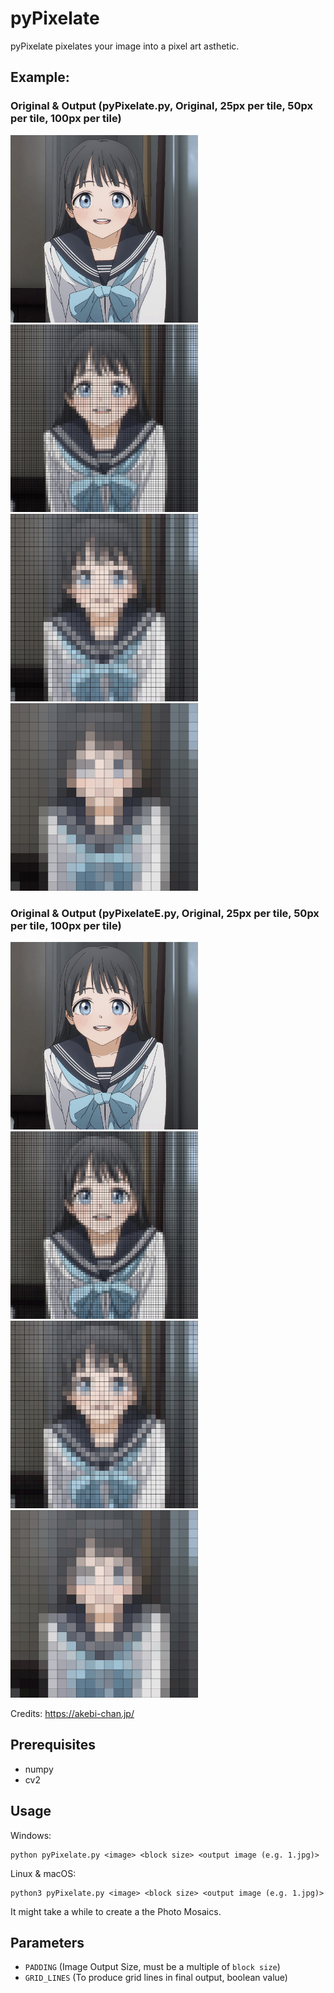 # pyPixelate
 pyPixelate pixelates your image into a pixel art asthetic.

## Example:
### Original & Output (pyPixelate.py, Original, 25px per tile, 50px per tile, 100px per tile)
<p float="left">
<img src="target.jpg" height="300px" /><img src="output.jpg" height="300px" /><img src="output1.jpg" height="300px" /><img src="output2.jpg" height="300px" />
</p>

### Original & Output (pyPixelateE.py, Original, 25px per tile, 50px per tile, 100px per tile)
<p float="left">
<img src="target.jpg" height="300px" /><img src="outputE.jpg" height="300px" /><img src="outputE1.jpg" height="300px" /><img src="outputE2.jpg" height="300px" />
</p>

Credits: <a href="https://akebi-chan.jp/">https://akebi-chan.jp/</a>

## Prerequisites

- numpy
- cv2

## Usage

Windows:
```console
python pyPixelate.py <image> <block size> <output image (e.g. 1.jpg)>
```

Linux & macOS:
```console
python3 pyPixelate.py <image> <block size> <output image (e.g. 1.jpg)>
```

It might take a while to create a the Photo Mosaics.

## Parameters
- `PADDING` (Image Output Size, must be a multiple of `block size`)
- `GRID_LINES` (To produce grid lines in final output, boolean value)


